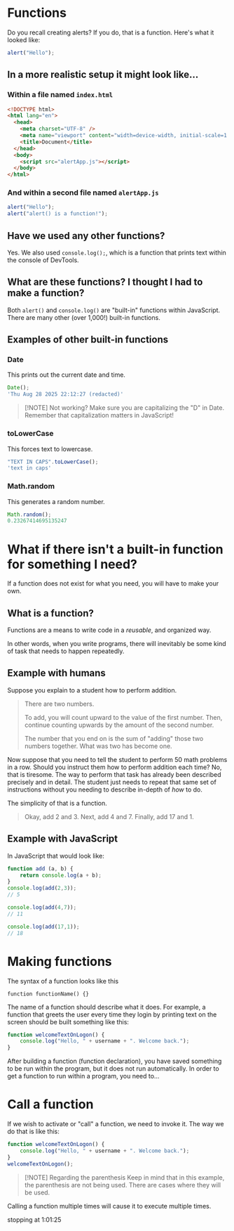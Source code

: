# Functions
Do you recall creating alerts? If you do, that is a function. Here's what it looked like:

```js
alert("Hello");
```

## In a more realistic setup it might look like…
### Within a file named `index.html`

```html
<!DOCTYPE html>
<html lang="en">
  <head>
    <meta charset="UTF-8" />
    <meta name="viewport" content="width=device-width, initial-scale=1.0" />
    <title>Document</title>
  </head>
  <body>
    <script src="alertApp.js"></script>
  </body>
</html>
```

### And within a second file named `alertApp.js`

```js
alert("Hello");
alert("alert() is a function!");
```

## Have we used any other functions?
Yes. We also used `console.log();`, which is a function that prints text within the console of DevTools.

## What are these functions? I thought I had to make a function?
Both `alert()` and `console.log()` are "built-in" functions within JavaScript. There are many other (over 1,000!) built-in functions.

## Examples of other built-in functions

### Date
This prints out the current date and time.

```js
Date();
'Thu Aug 28 2025 22:12:27 (redacted)'
```

> [!NOTE] Not working?
> Make sure you are capitalizing the "D" in Date. Remember that capitalization matters in JavaScript!

### toLowerCase
This forces text to lowercase.

```js
"TEXT IN CAPS".toLowerCase();
'text in caps'
```

### Math.random
This generates a random number.

```js
Math.random();
0.23267414695135247
```

# What if there isn't a built-in function for something I need?
If a function does not exist for what you need, you will have to make your own.

## What is a function?
Functions are a means to write code in a *reusable*, and organized way.

In other words, when you write programs, there will inevitably be some kind of task that needs to happen repeatedly.

## Example with humans
Suppose you explain to a student how to perform addition.

>There are two numbers.
>
>To add, you will count upward to the value of the first number. Then, continue counting upwards by the amount of the second number.
>
>The number that you end on is the sum of "adding" those two numbers together. What was two has become one.

Now suppose that you need to tell the student to perform 50 math problems in a row. Should you instruct them how to perform addition each time? No, that is tiresome. The way to perform that task has already been described precisely and in detail. The student just needs to repeat that same set of instructions without you needing to describe in-depth of *how* to do.

The simplicity of that is a function.

> Okay, add 2 and 3.
> Next, add 4 and 7.
> Finally, add 17 and 1.

## Example with JavaScript
In JavaScript that would look like:

```js
function add (a, b) {
    return console.log(a + b);
}
console.log(add(2,3));
// 5

console.log(add(4,7));
// 11

console.log(add(17,1));
// 18
```

# Making functions
The syntax of a function looks like this

`function functionName() {}`

The name of a function should describe what it does. For example, a function that greets the user every time they login by printing text on the screen should be built something like this:

```js
function welcomeTextOnLogon() {
	console.log("Hello, " + username + ". Welcome back.");
}
```

After building a function (function declaration), you have saved something to be run within the program, but it does not run automatically. In order to get a function to run within a program, you need to…

# Call a function
If we wish to activate or "call" a function, we need to invoke it. The way we do that is like this:

```js
function welcomeTextOnLogon() {
	console.log("Hello, " + username + ". Welcome back.");
}
welcomeTextOnLogon();
```

> [!NOTE] Regarding the parenthesis
> Keep in mind that in this example, the parenthesis are not being used. There are cases where they will be used.

Calling a function multiple times will cause it to execute multiple times.

stopping at 1:01:25
